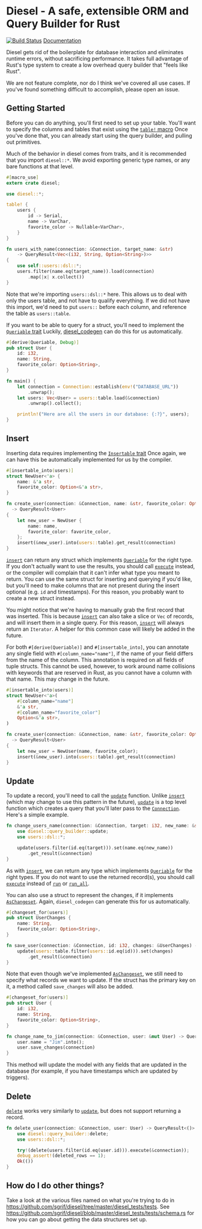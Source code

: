 Diesel - A safe, extensible ORM and Query Builder for Rust
==========================================================

[![Build Status](https://travis-ci.org/sgrif/diesel.svg)](https://travis-ci.org/sgrif/diesel)
[Documentation](http://sgrif.github.io/diesel/diesel/index.html)

Diesel gets rid of the boilerplate for database interaction and eliminates
runtime errors, without sacrificing performance. It takes full advantage of
Rust's type system to create a low overhead query builder that "feels like
Rust".

We are not feature complete, nor do I think we've covered all use cases. If
you've found something difficult to accomplish, please open an issue.

Getting Started
---------------

Before you can do anything, you'll first need to set up your table. You'll want
to specify the columns and tables that exist using the [`table!` macro][table]
Once you've done that, you can already start using the query builder, and
pulling out primitives.

Much of the behavior in diesel comes from traits, and it is recommended that you
import `diesel::*`. We avoid exporting generic type names, or any bare functions
at that level.

```rust
#[macro_use]
extern crate diesel;

use diesel::*;

table! {
    users {
        id -> Serial,
        name -> VarChar,
        favorite_color -> Nullable<VarChar>,
    }
}

fn users_with_name(connection: &Connection, target_name: &str)
    -> QueryResult<Vec<(i32, String, Option<String>)>>
{
    use self::users::dsl::*;
    users.filter(name.eq(target_name)).load(connection)
        .map(|x| x.collect())
}
```

Note that we're importing `users::dsl::*` here. This allows us to deal with
only the users table, and not have to qualify everything. If we did not have
this import, we'd need to put `users::` before each column, and reference the
table as `users::table`.

If you want to be able to query for a struct, you'll need to implement the
[`Queriable` trait][queriable] Luckily,
[diesel_codegen](https://github.com/sgrif/diesel/tree/master/diesel_codegen) can do
this for us automatically.

```rust
#[derive(Queriable, Debug)]
pub struct User {
    id: i32,
    name: String,
    favorite_color: Option<String>,
}

fn main() {
    let connection = Connection::establish(env!("DATABASE_URL"))
        .unwrap();
    let users: Vec<User> = users::table.load(&connection)
        .unwrap().collect();

    println!("Here are all the users in our database: {:?}", users);
}
```

Insert
------

Inserting data requires implementing the [`Insertable` trait][insertable] Once
again, we can have this be automatically implemented for us by the compiler.

```rust
#[insertable_into(users)]
struct NewUser<'a> {
    name: &'a str,
    favorite_color: Option<&'a str>,
}

fn create_user(connection: &Connection, name: &str, favorite_color: Option<&str>)
  -> QueryResult<User>
{
    let new_user = NewUser {
        name: name,
        favorite_color: favorite_color,
    };
    insert(&new_user).into(users::table).get_result(connection)
}
```

[`insert`][insert] can return any struct which implements
[`Queriable`][queriable] for the right type. If you don't actually want to use
the results, you should call [`execute`][execute]
instead, or the compiler will complain that it can't infer what type you meant
to return. You can use the same struct for inserting and querying if you'd like,
but you'll need to make columns that are not present during the insert optional
(e.g. `id` and timestamps). For this reason, you probably want to create a new
struct instead.

You might notice that we're having to manually grab the first record that was
inserted. This is because [`insert`][insert] can also take a slice or `Vec` of
records, and will insert them in a single query. For this reason,
[`insert`][insert] will always return an `Iterator`. A helper for this common
case will likely be added in the future.

For both `#[derive(Queriable)]` and `#[insertable_into]`, you can annotate any
single field with `#[column_name="name"]`, if the name of your field differs
from the name of the column. This annotation is required on all fields of tuple
structs. This cannot be used, however, to work around name collisions with
keywords that are reserved in Rust, as you cannot have a column with that name.
This may change in the future.

```rust
#[insertable_into(users)]
struct NewUser<'a>(
    #[column_name="name"]
    &'a str,
    #[column_name="favorite_color"]
    Option<&'a str>,
)

fn create_user(connection: &Connection, name: &str, favorite_color: Option<&str>)
  -> QueryResult<User>
{
    let new_user = NewUser(name, favorite_color);
    insert(&new_user).into(users::table).get_result(connection)
}
```

Update
------

To update a record, you'll need to call the [`update`][update] function. Unlike
[`insert`][insert] (which may change to use this pattern in the future),
[`update`][update] is a top level function which creates a query that you'll
later pass to the [`Connection`][connection]. Here's a simple example.

```rust
fn change_users_name(connection: &Connection, target: i32, new_name: &str) -> QueryResult<User> {
    use diesel::query_builder::update;
    use users::dsl::*;

    update(users.filter(id.eq(target))).set(name.eq(new_name))
        .get_result(&connection)
}
```

As with [`insert`][insert], we can return any type which implements
[`Queriable`][queriable] for the right types. If you do not want to use the
returned record(s), you should call [`execute`][execute] instead of
[`run`][run] or [`run_all`][run_all].

You can also use a struct to represent the changes, if it implements
[`AsChangeset`][as_changeset]. Again, `diesel_codegen` can generate this for us
automatically.

```rust
#[changeset_for(users)]
pub struct UserChanges {
    name: String,
    favorite_color: Option<String>,
}

fn save_user(connection: &Connection, id: i32, changes: &UserChanges) -> QueryResult<User> {
    update(users::table.filter(users::id.eq(id))).set(changes)
        .get_result(&connection)
}
```

Note that even though we've implemented [`AsChangeset`][as_changeset], we still
need to specify what records we want to update. If the struct has the primary
key on it, a method called `save_changes` will also be added.

```rust
#[changeset_for(users)]
pub struct User {
    id: i32,
    name: String,
    favorite_color: Option<String>,
}

fn change_name_to_jim(connection: &Connection, user: &mut User) -> QueryResult<()> {
    user.name = "Jim".into();
    user.save_changes(connection)
}
```

This method will update the model with any fields that are updated in the
database (for example, if you have timestamps which are updated by triggers).

Delete
------

[`delete`][delete] works very similarly to [`update`][delete], but does not
support returning a record.

```rust
fn delete_user(connection: &Connection, user: User) -> QueryResult<()> {
    use diesel::query_builder::delete;
    use users::dsl::*;

    try!(delete(users.filter(id.eq(user.id))).execute(&connection));
    debug_assert!(deleted_rows == 1);
    Ok(())
}
```

How do I do other things?
-------------------------

Take a look at the various files named on what you're trying to do in
https://github.com/sgrif/diesel/tree/master/diesel_tests/tests. See
https://github.com/sgrif/diesel/blob/master/diesel_tests/tests/schema.rs for how
you can go about getting the data structures set up.

[table]: http://sgrif.github.io/diesel/diesel/macro.table!.html
[queriable]: http://sgrif.github.io/diesel/diesel/query_source/trait.Queriable.html
[insertable]: http://sgrif.github.io/diesel/diesel/trait.Insertable.html
[insert]: http://sgrif.github.io/diesel/diesel/query_builder/fn.insert.html
[execute]: http://sgrif.github.io/diesel/diesel/trait.ExecuteDsl.html#method.execute
[run]: http://sgrif.github.io/diesel/diesel/trait.LoadDsl.html#method.run
[run_all]: http://sgrif.github.io/diesel/diesel/trait.LoadDsl.html#method.run_all
[update]: http://sgrif.github.io/diesel/diesel/query_builder/fn.update.html
[delete]: http://sgrif.github.io/diesel/diesel/query_builder/fn.delete.html
[connection]: http://sgrif.github.io/diesel/diesel/struct.Connection.html
[as_changeset]: http://sgrif.github.io/diesel/diesel/query_builder/trait.AsChangeset.html
